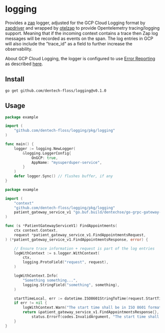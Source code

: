 # logging

Provides a [zap](https://github.com/uber-go/zap) logger, adjusted for the GCP Cloud Logging format by [zapdriver](https://github.com/blendle/zapdriver) and wrapped by [otelzap](https://github.com/uptrace/opentelemetry-go-extra/tree/main/otelzap) to provide Opentelemetry tracing/logging support. Meaning that if the incoming context contains a trace then Zap log messages will be recorded as events on the span. The log entries in GCP will also include the "trace_id" as a field to further increase the observability.

About GCP Cloud Logging, the logger is configured to use [Error Reporting](https://cloud.google.com/error-reporting) as described [here](https://github.com/blendle/zapdriver#using-error-reporting).

## Install

```
go get github.com/dentech-floss/logging@v0.1.0
```

## Usage

```go
package example

import (
    "github.com/dentech-floss/logging/pkg/logging"
)

func main() {
    logger := logging.NewLogger(
        &logging.LoggerConfig{
            OnGCP: true,
            AppName: "mysuperduper-service",
        }
    )
    defer logger.Sync() // flushes buffer, if any
}
```

```go
package example

import (
    "context"
    "github.com/dentech-floss/logging/pkg/logging"
    patient_gateway_service_v1 "go.buf.build/dentechse/go-grpc-gateway-openapiv2/dentechse/patient-api-gateway/api/patient/v1"
)

func (s *PatientGatewayServiceV1) FindAppointments(
    ctx context.Context,
    request *patient_gateway_service_v1.FindAppointmentsRequest,
) (*patient_gateway_service_v1.FindAppointmentsResponse, error) {

    // Ensure trace information + request is part of the log entries
    logWithContext := s.logger.WithContext(
		ctx,
		logging.ProtoField("request", request),
	)

    logWithContext.Info(
        "Something something...",
        logging.StringField("something", something),
    )

    startTimeLocal, err := datetime.ISO8601StringToTime(request.StartTime)
    if err != nil {
        logWithContext.Warn("The start time shall be in ISO 8601 format", logging.ErrorField(err))
        return &patient_gateway_service_v1.FindAppointmentsResponse{},
            status.Errorf(codes.InvalidArgument, "The start time shall be in ISO 8601 format")
    }
}

```